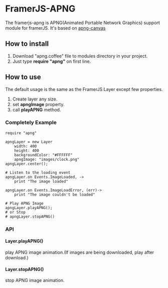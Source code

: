 # FramerJS-APNG

The framerjs-apng is APNG(Animated Portable Network Graphics) support module for framerJS.
It's based on [apng-canvas](https://github.com/davidmz/apng-canvas)

## How to install

1. Download "apng.coffee" file to modules directory in your project.
2. Just type **require "apng"** on first line.

## How to use
The default usage is the same as the FramerJS Layer except few properties. 

1. Create layer any size.
2. set **apngImage** property. 
3. call **playAPNG** method.

### Completely Example
```coffescript
require "apng"

apngLayer = new Layer
	width: 400
	height: 400
	backgroundColor: "#FFFFFF"
	apngImage: "images/clock.png"
apngLayer.center();

# Listen to the loading event 
apngLayer.on Events.ImageLoaded, ->
    print "The image loaded"
 
apngLayer.on Events.ImageLoadError, (err)->
    print "The image couldn't be loaded"

# Play APNG Image
apngLayer.playAPNG();
# or Stop
# apngLayer.stopAPNG()
```


### API

#### Layer.playAPNG()
play APNG image animation.(If images are being downloaded, play after download.) 

#### Layer.stopAPNG()
stop APNG image animation.
